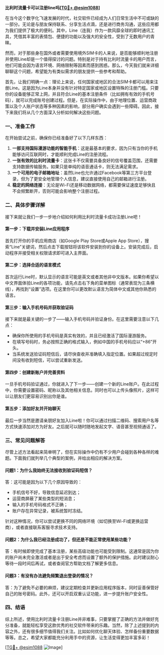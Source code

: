 **比利时流量卡可以注册line吗[[TG💪+ @esim1088](https://t.me/s/esim1088)]**

在当今这个数字化飞速发展的时代，社交软件已经成为人们日常生活中不可或缺的一部分。无论是与朋友保持联系、分享生活点滴，还是进行商务沟通，这些应用都为我们提供了极大的便利。其中，Line（连我）作为一款风靡全球的即时通讯工具，凭借其丰富的表情包、便捷的功能以及强大的安全性，受到了无数用户的青睐。

然而，对于那些身在国外或者需要使用境外SIM卡的人来说，是否能够顺利地注册并使用Line却是一个值得探讨的问题。特别是对于持有比利时流量卡的用户而言，他们可能会因为语言环境、网络限制等因素而感到困惑。那么，今天我们就来详细聊聊这个问题，希望能为有类似需求的朋友提供一些参考和帮助。

首先，让我们明确一点：理论上来说，任何国家或地区的合法SIM卡都可以用来注册Line。这是因为Line本身并没有针对特定国家或地区设置特殊的注册门槛。只要你的设备能够正常上网，并且符合Line的基本注册条件（比如拥有有效的手机号码），就可以完成账号创建过程。但是，在实际操作中，由于地理位置、运营商政策以及个人账户状态等多种因素的影响，部分用户确实会遇到一些障碍。因此，接下来我们将从几个方面深入分析如何解决这些问题。

### 一、准备工作

在开始尝试之前，确保你已经准备好了以下几样东西：

1. **一部支持国际漫游功能的智能手机**：这是最基本的要求，因为只有当你的手机能够访问互联网时，才能顺利完成Line的注册流程。
2. **一张有效的比利时流量卡**：这张卡不仅需要具备良好的信号覆盖范围，还需要支持数据传输服务。如果只是单纯的语音通话卡，则无法满足需求。
3. **一个可用的电子邮箱地址**：虽然Line也允许通过Facebook等第三方平台登录，但为了更安全地管理个人信息，建议直接使用自己的邮箱进行注册。
4. **稳定的网络连接**：无论是Wi-Fi还是移动数据网络，都需要保证速度足够快且不会频繁断开，否则可能会影响整个注册过程。

### 二、具体步骤详解

接下来就让我们一步一步地介绍如何利用比利时流量卡成功注册Line吧！

#### 第一步：下载并安装Line应用程序

首先打开你的手机应用商店（如Google Play Store或Apple App Store），搜索“Line”关键词，然后点击下载按钮将该软件安装到你的设备上。安装完成后，启动程序并接受相关权限请求即可进入主界面。

#### 第二步：选择合适的语言模式

首次运行Line时，默认显示的语言可能是英文或者其他非中文版本。如果你希望以中文界面体验Line的各项功能，请先点击右下角的菜单图标（通常表现为三条横线），再找到“设置”选项。在这里你可以更改默认语言为简体中文或其他你熟悉的语言。

#### 第三步：输入手机号码并获取验证码

接下来就是最关键的一步了——输入手机号码并验证身份。在这里需要注意以下几点：
- 确保你所使用的手机号码是真实有效的，并且已经激活了国际漫游服务。
- 在填写号码时，务必按照正确的格式输入，例如中国的手机号码应以“+86”开头。
- 当系统发送验证码短信后，请尽快查收并准确填入指定位置。如果超过规定时间没有收到短信，可以尝试重新发送。

#### 第四步：创建新账户并完善资料

一旦手机号码验证通过，你就进入了下一步——创建一个新的Line账户。在此过程中，你需要设置密码、昵称以及其他相关信息。同时也可以上传头像照片，这样可以让朋友们更容易识别出你是谁。

#### 第五步：添加好友并开始聊天

最后一步当然是邀请亲朋好友加入Line啦！你可以通过扫描二维码、搜索用户名等方式快速添加对方为好友。之后就可以随时随地发起文字、语音甚至视频通话了。

### 三、常见问题解答

尽管上述方法看起来简单明了，但在实际操作中仍有不少用户会碰到各种各样的难题。下面我们就列举几个典型的案例，并给出相应的解决方案。

#### 问题1：为什么我始终无法接收到验证码短信？

答：这可能是因为以下几个原因导致的：
- 手机信号不好，导致信息延迟到达；
- 运营商屏蔽了某些类型的短消息；
- 输入的手机号码格式不正确；
- 账户存在异常记录，被系统暂时冻结。

针对这种情况，你可以尝试更换不同的网络环境（如切换至Wi-Fi或更换运营商），或者直接联系客服寻求技术支持。

#### 问题2：为什么我已经注册成功了，但还是不能正常使用某些功能？

答：有时候即使完成了基本注册，某些高级功能也可能受到限制。这通常是因为你的账户尚未完全激活或者是出于安全考虑而设置了额外的保护措施。此时建议耐心等待一段时间后再试，或者查阅官方帮助文档了解更多信息。

#### 问题3：有没有办法避免频繁退出登录的情况？

答：为了避免不必要的麻烦，建议定期检查并更新应用程序版本，同时妥善保管好自己的账号密码。此外，还可以开启双重认证功能，进一步提升账户安全性。

### 四、结语

综上所述，使用比利时流量卡注册Line并非难事，只要掌握了正确的方法并做好充分准备，就能轻松享受这款优秀的社交软件带来的乐趣。当然，除了上述提到的内容之外，还有很多细节值得我们关注。比如如何优化聊天体验、怎样备份重要数据等等。总之，希望大家都能充分利用手中的资源，让生活变得更加丰富多彩！

[[TG💪+ @esim1088](https://t.me/s/esim1088) ![Image](https://i.postimg.cc/4NQfJmqS/Snipaste-2025-05-13-00-14-12.png)]